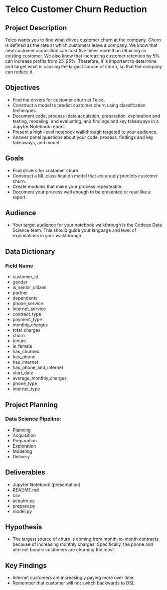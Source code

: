 # Telco Customer Churn Reduction

## Project Description
Telco wants you to find what drives customer churn at the company. Churn is defined as the rate at which customers leave a company. We know that new customer acquisition can cost five times more than retaining an existing customer. We also know that increasing customer retention by 5% can increase profits from 25-95%. Therefore, it is important to determine and target what is causing the largest source of churn, so that the company can reduce it. 

## Objectives
- Find the drivers for customer churn at Telco.
- Construct a model to predict customer churn using classifcation techniques.
- Document code, process (data acquistion, preparation, exploration and testing, modeling, and evaluating, and findings and key takeaways in a Jupyter Notebook report.
- Present a high-level notebook walkthrough targeted to your audience.
- Answer panel questions about your code, process, findings and key takeaways, and model.

## Goals
- Find drivers for customer churn.
- Construct a ML classification model that accurately predicts customer churn.
- Create modules that make your process repeateable.
- Document your process well enough to be presented or read like a report.

## Audience
- Your target audience for your notebook walkthrough is the Codeup Data Science team. This should guide your language and level of explanations in your walkthrough.

## Data Dictionary
### Field Name                 
- customer_id                  
- gender                        
- is_senior_citizen             
- partner	                   
- dependents	                
- phone_service	
- internet_service	
- contract_type	
- payment_type	
- monthly_charges	
- total_charges	
- churn	
- tenure	
- is_female	
- has_churned	
- has_phone	
- has_internet	
- has_phone_and_internet		
- start_date	
- average_monthly_charges			
- phone_type	
- internet_type	

## Project Planning
### Data Science Pipeline:
- Planning
- Acquisition
- Preparation
- Exploration
- Modeling 
- Delivery 

## Deliverables 
- Jupyter Notebook (presentation)
- README.md
- csv
- acquire.py
- prepare.py
- model.py

## Hypothesis
- The largest source of churn is coming from month-to-month contracts because of increasing monthly charges. Specifically, the phone and internet bundle customers are churning the most. 

## Key Findings 
- Internet customers are increasingly paying more over time
- Remember that customer will not switch backwards to DSL
